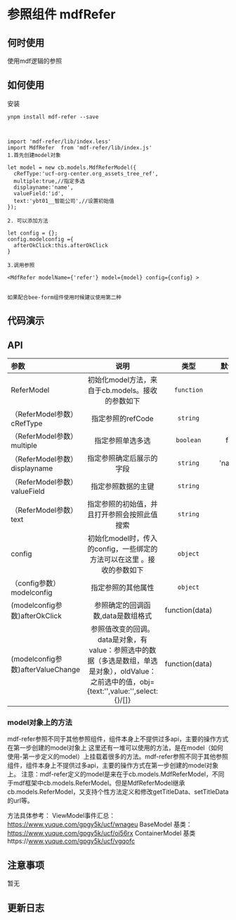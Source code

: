 
# 参照组件 mdfRefer 

## 何时使用

使用mdf逻辑的参照

## 如何使用
安装
```
ynpm install mdf-refer --save



```


```
import 'mdf-refer/lib/index.less'
import MdfRefer  from 'mdf-refer/lib/index.js'
1.首先创建model对象

let model = new cb.models.MdfReferModel({
  cRefType:'ucf-org-center.org_assets_tree_ref',
  multiple:true,//指定多选
  displayname:'name',
  valueField:'id',
  text:'ybt01__智能公司',//设置初始值
});

2. 可以添加方法

let config = {};
config.modelconfig ={
  afterOkClick:this.afterOkClick
}

3.调用参照

<MdfRefer modelName={'refer'} model={model} config={config} >


如果配合bee-form组件使用时候建议使用第二种

```

## 代码演示


## API 

|参数|说明|类型|默认值|
|:--|:---:|:--:|---:|
| ReferModel | 初始化model方法，来自于cb.models。接收的参数如下| `function` | - 
| （ReferModel参数）cRefType | 指定参照的refCode | `string` | -
| （ReferModel参数）multiple | 指定参照单选多选 | `boolean` | false
| （ReferModel参数）displayname | 指定参照确定后展示的字段 | `string` | 'name'
| （ReferModel参数）valueField | 指定参照数据的主键  | `string` | 'id'
| （ReferModel参数）text | 指定参照的初始值，并且打开参照会按照此值搜索 | `string` | ''
|  config | 初始化model时，传入的config，一些绑定的方法可以在这里 。接收的参数如下| `object` | {}
| （config参数）modelconfig | 指定参照的其他属性 | `object` | 
| (modelconfig参数)afterOkClick  | 参照确定的回调函数,data是数组格式 | function(data) | -
| (modelconfig参数)afterValueChange  | 参照值改变的回调。data是对象，有value：参照选中的数据（多选是数组，单选是对象），oldValue：之前选中的值，obj={text:'',value:'',select:{}/[]}| function(data) | -

### model对象上的方法

mdf-refer参照不同于其他参照组件，组件本身上不提供过多api，主要的操作方式在第一步创建的model对象上
这里还有一堆可以使用的方法，是在model（如何使用-第一步定义的model）上挂载着很多的方法。mdf-refer参照不同于其他参照组件，组件本身上不提供过多api，主要的操作方式在第一步创建的model对象上。
注意：mdf-refer定义的model是来在于cb.models.MdfReferModel，不同于mdf框架中cb.models.ReferModel。但是MdfReferModel继承cb.models.ReferModel，又支持个性方法定义和修改getTitleData、setTitleData的url等。

方法具体参考：
ViewModel事件汇总：https://www.yuque.com/gpgy5k/ucf/wnageu
BaseModel 基类：https://www.yuque.com/gpgy5k/ucf/oi56rx
ContainerModel 基类https://www.yuque.com/gpgy5k/ucf/vgqofc

## 注意事项

暂无

## 更新日志

